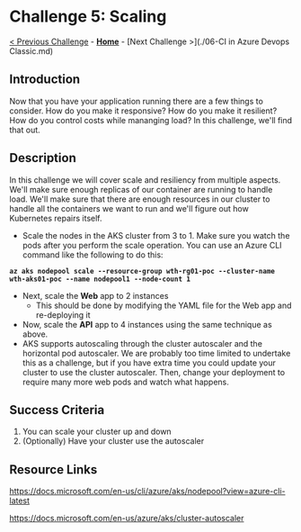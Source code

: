 # Challenge 5: Scaling

[< Previous Challenge](./04-k8sdeployment.md) - **[Home](../README.md)** - [Next Challenge >](./06-CI in Azure Devops Classic.md)

## Introduction

Now that you have your application running there are a few things to consider. How do you make it responsive? How do you make it resilient? How do you control costs while mananging load? In this challenge, we'll find that out.

## Description

In this challenge we will cover scale and resiliency from multiple aspects. We'll make sure enough replicas of our container are running to handle load. We'll make sure that there are enough resources in our cluster to handle all the containers we want to run and we'll figure out how Kubernetes repairs itself.

- Scale the nodes in the AKS cluster from 3 to 1.  Make sure you watch the pods after you perform the scale operation.  You can use an Azure CLI command like the following to do this: 

**`az aks nodepool scale --resource-group wth-rg01-poc --cluster-name wth-aks01-poc --name nodepool1 --node-count 1`**

- Next, scale the **Web** app to 2 instances
	- This should be done by modifying the YAML file for the Web app and re-deploying it 
- Now, scale the **API** app to 4 instances using the same technique as above.  
- AKS supports autoscaling through the cluster autoscaler and the horizontal pod autoscaler.  We are probably too time limited to undertake this as a challenge, but if you have extra time you could update your cluster to use the cluster autoscaler.  Then, change your deployment to require many more web pods and watch what happens.

## Success Criteria

1. You can scale your cluster up and down
1. (Optionally) Have your cluster use the autoscaler

## Resource Links

https://docs.microsoft.com/en-us/cli/azure/aks/nodepool?view=azure-cli-latest

https://docs.microsoft.com/en-us/azure/aks/cluster-autoscaler